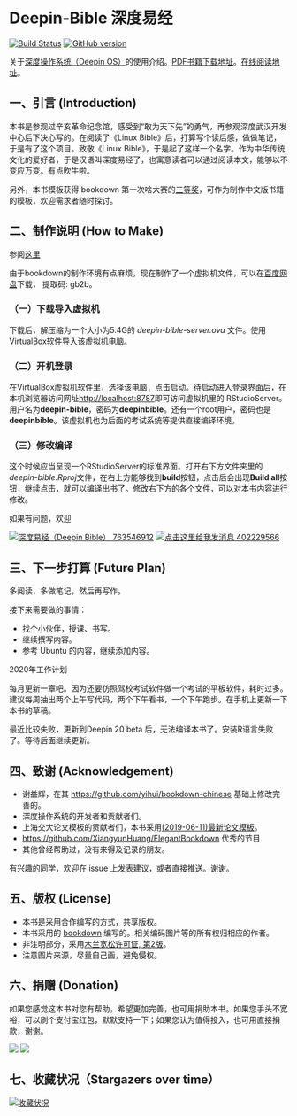 # Deepin-Bible 深度易经

[![Build Status](https://travis-ci.org/bubifengyun/deepin-bible.svg?branch=master)](https://travis-ci.org/bubifengyun/deepin-bible)
[![GitHub version](https://badge.fury.io/gh/bubifengyun%2Fdeepin-bible.svg)](http://badge.fury.io/gh/bubifengyun%2Fdeepin-bible)


关于[深度操作系统（Deepin OS）](https://www.deepin.org/)的使用介绍。[PDF书籍下载地址](https://github.com/bubifengyun/deepin-bible/releases)。[在线阅读地址](https://bubifengyun.github.io/deepin-bible/)。

## 一、引言 (Introduction)

本书是参观过辛亥革命纪念馆，感受到“敢为天下先”的勇气，再参观深度武汉开发中心后下决心写的。在阅读了《Linux Bible》后，打算写个读后感，做做笔记，于是有了这个项目。致敬《Linux Bible》，于是起了这样一个名字。作为中华传统文化的爱好者，于是汉语叫深度易经了，也寓意读者可以通过阅读本文，能够以不变应万变。有点吹牛啦。

另外，本书模板获得 bookdown 第一次啥大赛的[三等奖](https://community.rstudio.com/t/announcing-winners-of-the-1st-bookdown-contest/16394/1)，可作为制作中文版书籍的模板，欢迎需求者随时探讨。

## 二、制作说明 (How to Make)

参阅[这里](./rmd/802-appendix-makebook.Rmd)

由于bookdown的制作环境有点麻烦，现在制作了一个虚拟机文件，可以在[百度网盘](https://pan.baidu.com/s/1nsVbviTP2j6BBg-oiwAEmQ)下载， 提取码: gb2b。

### （一）下载导入虚拟机

下载后，解压缩为一个大小为5.4G的 *deepin-bible-server.ova* 文件。使用VirtualBox软件导入该虚拟机电脑。

### （二）开机登录

在VirtualBox虚拟机软件里，选择该电脑，点击启动。待启动进入登录界面后，在本机浏览器访问网址[http://localhost:8787](http://localhost:8787)即可访问虚拟机里的 RStudioServer。用户名为**deepin-bible**，密码为**deepinbible**。还有一个root用户，密码也是**deepinbible**。该虚拟机也为后面的考试系统等提供直接编译环境。

### （三）修改编译

这个时候应当呈现一个RStudioServer的标准界面。打开右下方文件夹里的*deepin-bible.Rproj*文件，在右上方能够找到**build**按钮，点击后会出现**Build all**按钮，继续点击，就可以编译出书了。修改右下方的各个文件，可以对本书内容进行修改。

如果有问题，欢迎

<a target="_blank" href="//shang.qq.com/wpa/qunwpa?idkey=40d87fca306c56134e3cefd7053e973177033a818cd7f89fb4222f7c41d9332d"><img border="0" src="https://pub.idqqimg.com/wpa/images/group.png" alt="深度易经（Deepin Bible）" title="深度易经（Deepin Bible）"> 763546912</a>
<a target="_blank" href="http://wpa.qq.com/msgrd?v=3&uin=402229566&site=qq&menu=yes"><img border="0" src="https://pub.idqqimg.com/wpa/images/counseling_style_52.png" alt="点击这里给我发消息" title="点击这里给我发消息"/> 402229566</a>

## 三、下一步打算 (Future Plan)

多阅读，多做笔记，然后再写作。

接下来需要做的事情：

- 找个小伙伴，授课、书写。
- 继续撰写内容。
- 参考 Ubuntu 的内容，继续添加内容。

2020年工作计划

每月更新一章吧。因为还要仿照驾校考试软件做一个考试的平板软件，耗时过多。建议每周抽出两个上午写代码，两个下午看书，一个下午跑步。在手机上更新一下本书的草稿。

最近比较失败，更新到Deepin 20 beta 后，无法编译本书了。安装R语言失败了。等待后面继续更新。

## 四、致谢 (Acknowledgement)

- 谢益辉，在其 https://github.com/yihui/bookdown-chinese 基础上修改完善的。
- 深度操作系统的开发者和贡献者们。
- 上海交大论文模板的贡献者们，本书采用[(2019-06-11)最新论文模板](https://raw.githubusercontent.com/sjtug/SJTUThesis/master/sjtuthesis.cls)。
- https://github.com/XiangyunHuang/ElegantBookdown 优秀的节目
- 其他曾经帮助过，没有来得及记录的朋友。

有兴趣的同学，欢迎在 [issue](https://github.com/bubifengyun/deepin-bible/issues) 上发表建议，或者直接推送。谢谢。

## 五、版权 (License)

- 本书是采用合作编写的方式，共享版权。
- 本书采用的 [bookdown](https://github.com/rstudio/bookdown) 编写的。相关编码图片等的所有权归相应的作者。
- 非注明部分，采用[木兰宽松许可证, 第2版](https://license.coscl.org.cn/MulanPSL2/)。
- 注意图片来源，尽量自己画，避免侵权。


## 六、捐赠 (Donation)

如果您感觉这本书对您有帮助，希望更加完善，也可用捐助本书。如果您手头不宽裕，可以刷个支付宝红包，默默支持一下；如果您认为值得投入，也可用直接捐款，谢谢。

![](images/zhifubaohongbao.png) ![](images/zhifubaozhifu.png)

## 七、收藏状况（Stargazers over time）

[![收藏状况](https://starchart.cc/bubifengyun/deepin-bible.svg)](https://starchart.cc/bubifengyun/deepin-bible)
